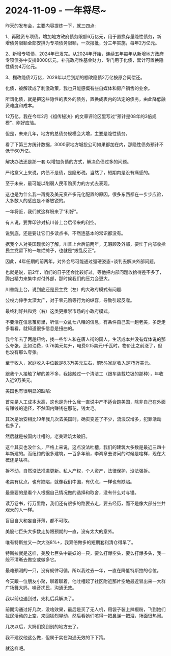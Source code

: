 # 2024-11-09 - 一年将尽~

昨天的发布会，主要内容提炼一下，就三四点:

1、再融资专项债。增加地方政府债务限额6万亿元，用于置换存量隐性债务，新增债务限额全部安排为专项债务限额，一次报批，分三年实施，每年2万亿元。

2、新增专项债，2024年已发完。从2024年开始，连续五年每年从新增地方政府专项债券中安排8000亿元，补充政府性基金财力，专门用于化债，累计可置换隐性债务4万亿元。

3、棚改隐债2万亿，2029年以后到期的棚改隐债2万亿按原合同偿还。

化债，被解读成了刺激政策，我也只能感慨有些自媒体和房产销售的业余。

所谓化债，就是把这些隐性的表外的债务，置换成表内的法定的债务，由此降低融资难度和成本。

12万亿，我在今年2月《祖传秘决》的文章评论区里写过“预计是08年的3倍规模”，刚好应验。

但是，未来几年，地方的总债务规模会大增，主要是隐性债务。

看了下第三方统计数据，3000家地方城投公司如果都加在内，那隐性债务预计不低于60万亿。

解决办法还是那一套:以增加负债的方式，解决负债过多的问题。

严格意义上来说，内债不是债，是隐形税。当然了，短期内是没有痛感的。

至于未来，最可能以削弱人民币购买力的方式去表现。

这也是为什么我一再提及美元资产多元化配置的原因，很多东西都在一步步应验，大多数人的感应是不够敏锐的。

一年将近，我们就这样盼来了“利好”。

有人说，要靠印钞对抗川普上台后带来的利空。

说到底，还是要让它们多读点书，不然连基本的常识都没有。

据我个人对美国现状的了解，川普上台后前两年，无暇顾及外部，要忙于内部收拾民主党留下的一堆烂摊子，也就是“拨乱反正”。

因此，4年任期的前两年，对外会尽可能通过强硬姿态+谈判去解决外部问题。

也就是说，前2年，咱们的日子还会比较好过，等他把内部问题收拾得差不多了，腾出精力来集中对付外部，那时候我们的压力会更大。

川普能上台，说到底还是民主党（左）的大政府模式有问题:

公权力伸手太深太广，对于零元购等行为的纵容，导致引起反噬。

最终利好共和党（右）这类更推崇市场的小政府模式。

不要活在信息茧房里，听信一众乱七八糟的信息，有条件自己去一趟老美，多走走多看看，就知道很多信息是扭曲的。

我今年去了两趟纽约，找一些华人和在唐人街的国人，生活成本并没有媒体说的那么夸张，比如油费，0.76美元每升，电费0.15美元/千瓦时。物价比之前涨了，但也没有那么夸张。

至于收入，家庭收入中位数是8.3万美元左右，前5%家庭收入是75万美元。

跟我个人接触了解的差不多，我接触过一个清洁工（跟车装载垃圾的那种），年收入近9万美元。

美国也有很明显的缺陷:

首先是人工成本太高，这也是为什么我一直说中产不适合跑美国，除非自己在外面有赚钱的途径，不然国内赚钱在那花，钱太毛。

其次是治安相比19年我几次去美国时，确实变差了不少，流浪汉增多，犯罪活动也多了。

然后就是被国内吐槽的，老美建筑太破旧。

这个其实也没什么，严格上来说，这点没法吐槽，我们的建筑大多数是最近三四十年新建的。而纽约的很多建筑，一百多年前，李鸿章去访问的时候是啥样，现在大概还是啥样。

拆不动，自然没法推进更新。私人产权，个人资产，法律保护，没法强拆。

老美有优点，也有缺陷，就像我们中国，有优点，一样也有缺陷。

最重要的是看个人根据自己情况做的选择和取舍，没有什么对与错。

读万卷书，行万里路，我们还有很多的路要去走，要去经历，而不是像大部分坐井观天的人一样。

盲目自大和妄自菲薄，都不可取。

美股七巨头大多数走势跟预期的一直，没有太大的意外。

唯有特斯拉又一次大涨8%+，我双倍做多的短期套利清仓得早了。

特斯拉就是这样，美股七巨头中最妖的一只，要么打爆空头，要么打爆多头，我一般不清晰去做空或做多它。

最难预测的一只，没有规律可循，所以我过去一年，一直在降低特斯拉的仓位。

今天跟一位朋友小聚，聊着聊着，他吐槽起了社区附近那片空地最近冒出来一大群广场舞大妈，噪音扰民，沟通无效。

我以前也遇到过，先礼后兵解决了。

前期沟通过好几次，没啥效果，最后是买了无人机，用袋子装上辣椒粉，飞到她们扰民活动的上空，来回猛烈晃动，然后看她们咳得一把鼻涕一把泪，场面很热闹。

几次以后，大妈们换到别的地方去了。

我不建议他这么做，但属于实在沟通无效的下下策。

就这样吧。
